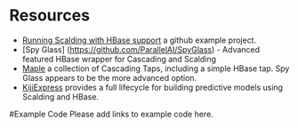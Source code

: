 # Resources
* [Running Scalding with HBase support](https://github.com/kianwilcox/hbase-scalding) a github example project.
* [Spy Glass] (https://github.com/ParallelAI/SpyGlass) - Advanced featured HBase wrapper for Cascading and Scalding
* [Maple](https://github.com/Cascading/maple) a collection of Cascading Taps, including a simple HBase tap. Spy Glass appears to be the more advanced option.
* [KijiExpress](https://github.com/kijiproject/kiji-express) provides a full lifecycle for building predictive models using Scalding and HBase. 

#Example Code
Please add links to example code here.
